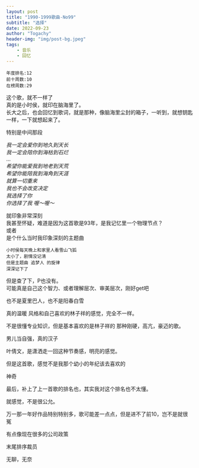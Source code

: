 ```yaml
---
layout: post
title: "1990-1999歌曲-No99"
subtitle: "选择"
date: 2022-09-23
author: "Togachy"
header-img: "img/post-bg.jpeg"
tags:
    - 音乐
    - 回忆
---
```


```
年度排名:12  
前十周数:10  
在榜周数:29  
```

这个歌，就不一样了  
真的是小时侯，就印在脑海里了。  
长大之后，也会回忆到歌词，就是那种，像脑海里尘封的箱子，一听到，就想钥匙一样，一下就想起来了。

特别是中间那段

*我一定会爱你到地久到天长*  
*我一定会陪你到海枯到石烂*  
...  
*希望你能爱我到地老到天荒*  
*希望你能陪我到海角到天涯*  
*就算一切重来*  
*我也不会改变决定*  
*我选择了你*  
*你选择了我 喔～喔～*

就印象非常深刻  
我甚至怀疑，难道是因为这首歌是93年，是我记忆里一个物理节点？  
或者  
是个什么当时我印象深刻的主题曲  
```
小时侯每天晚上和家里人看雪山飞狐
太小了，剧情没记清
但是主题曲 追梦人 的旋律
深深记下了
```

但是查了下，P也没有。  
可能真是自己这个智力、或者理解层次、审美层次，刚好get吧

也不是夏里巴人，也不是阳春白雪

真的温暖
风格和自己喜欢的林子祥的感觉，完全不一样。

不是很懂专业知识，但是基本喜欢的是林子祥的 那种刚硬，高亢，豪迈的歌。

男儿当自强，真的汉子

叶倩文，是潇洒走一回这种节奏感，明亮的感觉。

但是这首歌，感觉不是我那个幼小的年纪该去喜欢的

神奇


最后，补上了上一首歌的排名也，其实我对这个排名也不太懂。

就感觉，不是很公允。

万一那一年好作品特别特别多，歌可能差一点点，但是进不了前10，岂不是就很冤

有点像现在很多的公司政策

末尾排序裁员

无聊，无奈